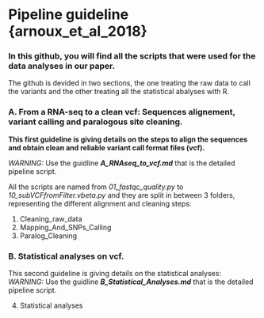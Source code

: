 # Pipeline guideline {arnoux_et_al_2018}  

### In this github, you will find all the scripts that were used for the data analyses in our paper.  

The github is devided in two sections, the one treating the raw data to call the variants and the other treating all the statistical abalyses with R.

### A. From a RNA-seq to a clean vcf: Sequences alignement, variant calling and paralogous site cleaning.  
**This first guideline is giving details on the steps to align the sequences and obtain clean and reliable variant call format files (vcf).**    

*WARNING:* Use the guidline **_A_RNAseq_to_vcf.md_** that is the detailed pipeline script.
  
All the scripts are named from *01_fastqc_quality.py* to *10_subVCFfromFilter.vbeta.py* and they are split in between 3 folders, representing the different alignment and cleaning steps:  
1.  Cleaning_raw_data
2.  Mapping_And_SNPs_Calling
3.  Paralog_Cleaning


### B. Statistical analyses on vcf.  

This second guideline is giving details on the statistical analyses:  
*WARNING:* Use the guidline **_B_Statistical_Analyses.md_** that is the detailed pipeline script.
  
4.  Statistical analyses  




 
 




